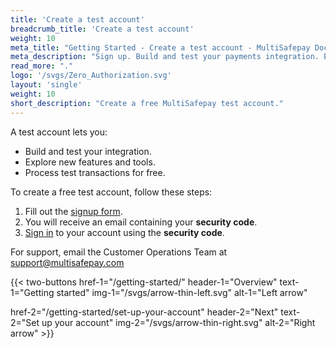 ```yaml
---
title: 'Create a test account'
breadcrumb_title: 'Create a test account'
weight: 10
meta_title: "Getting Started - Create a test account - MultiSafepay Docs"
meta_description: "Sign up. Build and test your payments integration. Explore our products and services. Use our API Reference, SDKs, and wrappers. Get support."
read_more: "."
logo: '/svgs/Zero_Authorization.svg'
layout: 'single'
weight: 10
short_description: "Create a free MultiSafepay test account."
---
```


A test account lets you:

* Build and test your integration.
* Explore new features and tools.
* Process test transactions for free.

To create a free test account, follow these steps:

1. Fill out the [signup form](https://testmerchant.multisafepay.com/signup).
2. You will receive an email containing your **security code**.
3. [Sign in](https://testmerchant.multisafepay.com) to your account using the **security code**.

For support, email the Customer Operations Team at <support@multisafepay.com>

{{< two-buttons
href-1="/getting-started/" header-1="Overview" text-1="Getting started" img-1="/svgs/arrow-thin-left.svg" alt-1="Left arrow" 

href-2="/getting-started/set-up-your-account" header-2="Next" text-2="Set up your account" img-2="/svgs/arrow-thin-right.svg" alt-2="Right arrow" >}}
